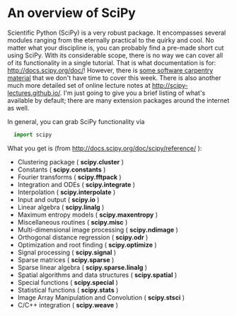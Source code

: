 An overview of SciPy
====================

Scientific Python (SciPy) is a very robust package. It encompasses
several modules ranging from the eternally practical to the quirky and
cool. No matter what your discipline is, you can probably find a
pre-made short cut using SciPy. With its considerable scope, there is
no way we can cover all of its functionality in a single
tutorial. That is what documentation is for:
http://docs.scipy.org/doc/!  However, there is [some software
carpentry material](../scipy/Readme.md) that we don't have time to
cover this week.  There is also another much more detailed set of
online lecture notes at http://scipy-lectures.github.io/.  I'm just
going to give you a brief listing of what's available by default;
there are many extension packages around the internet as well.

In general, you can grab SciPy functionality via

```python
  import scipy 
```

What you get is (from http://docs.scipy.org/doc/scipy/reference/ ):
 - Clustering package ( __scipy.cluster__ )
 - Constants ( __scipy.constants__ )
 - Fourier transforms ( __scipy.fftpack__ )
 - Integration and ODEs ( __scipy.integrate__ )
 - Interpolation ( __scipy.interpolate__ )
 - Input and output ( __scipy.io__ )
 - Linear algebra ( __scipy.linalg__ )
 - Maximum entropy models ( __scipy.maxentropy__ )
 - Miscellaneous routines ( __scipy.misc__ )
 - Multi-dimensional image processing ( __scipy.ndimage__ )
 - Orthogonal distance regression ( __scipy.odr__ )
 - Optimization and root finding ( __scipy.optimize__ )
 - Signal processing ( __scipy.signal__ )
 - Sparse matrices ( __scipy.sparse__ )
 - Sparse linear algebra ( __scipy.sparse.linalg__ )
 - Spatial algorithms and data structures ( __scipy.spatial__ )
 - Special functions ( __scipy.special__ )
 - Statistical functions ( __scipy.stats__ )
 - Image Array Manipulation and Convolution ( __scipy.stsci__ )
 - C/C++ integration ( __scipy.weave__ )
